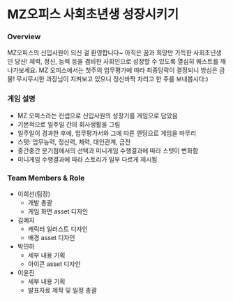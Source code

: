 # MZ오피스 사회초년생 성장시키기

### Overview
MZ오피스의 신입사원이 되신 걸 환영합니다~ 아직은 꿈과 희망만 가득한 사회초년생인 당신! 체력, 정신, 능력 등을 겸비한 사회인으로 성장할 수 있도록 열심히 퀘스트를 깨나가보세요. MZ 오피스에서는 첫주의 업무평가에 따라 최종당락이 결정되니 방심은 금물! 무시무시한 과장님이 지켜보고 있으니 정신바짝 차리고 한 주를 보내봅시다:)


### 게임 설명
- MZ 오피스라는 컨셉으로 신입사원의 성장기를 게임으로 담았음
- 기본적으로 일주일 간의 회사생활을 그림
- 일주일이 경과한 후에, 업무평가서와 그에 따른 엔딩으로 게임을 마무리
- 스텟: 업무능력, 정신력, 체력, 대인관계, 금전
- 중간중간 분기점에서의 선택과 미니게임 수행결과에 따라 스텟이 변화함
- 미니게임 수행결과에 따라 스토리가 일부 다르게 제시됨


### Team Members & Role
- 이희선(팀장)
  - 개발 총괄
  - 게임 화면 asset 디자인
- 김예지
  - 캐릭터 일러스트 디자인
  - 배경 asset 디자인
- 박민하
  - 세부 내용 기획
  - 아이콘 asset 디자인
- 이윤진
  - 세부 내용 기획
  - 발표자료 제작 및 일정 총괄
